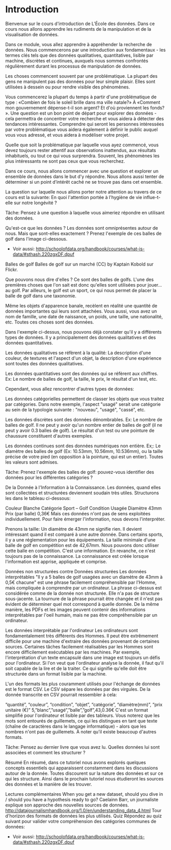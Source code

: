 Introduction
===========

Bienvenue sur le cours d'introduction de L'École des données. Dans ce cours nous allons apprendre les rudiments de la manipulation et de la visualisation de données.

Dans ce module, vous allez apprendre à appréhender la recherche de données. Nous commencerons par une introduction aux fondamentaux - les termes clés tels que des données qualitatives, quantitatives, lisible par machine, discrètes et continues, auxquels nous sommes confrontés régulièrement durant les processus de manipulation de données.

Les choses commencent souvent par une problématique.
La plupart des gens ne manipulent pas des données pour leur simple plaisir. Elles sont utilisées à dessein ou pour rendre visible des phénomènes.

Vous commencerez la plupart du temps à partir d'une problématique de type : «Combien de fois le soleil brille dans ma ville natale?» À «Comment mon gouvernement dépense-t-il son argent? Et d'où proviennent les fonds? ». Une question est un bon point de départ pour explorer des données - cela permettra de concentrer votre recherche et vous aidera à détecter des tendances intéressantes. Comprendre qui seront les personnes intéressées par votre problématique vous aidera également à définir le public auquel vous vous adressé, et vous aidera à modéliser votre projet.

Quelle que soit la problématique par laquelle vous ayez commencé, vous devez toujours rester attentif aux observations inattendus, aux  résultats inhabituels, ou tout ce qui vous surprendra. Souvent, les phénomènes les plus intéressants ne sont pas ceux que vous recherchez.

Dans ce cours, nous allons commencer avec une question et explorer un ensemble de données dans le but d'y répondre. Nous allons aussi tenter de déterminer si un point d’intérêt caché ne se trouve pas dans cet ensemble.

La question sur laquelle nous allons porter notre attention au travers de ce cours est la suivante: En quoi l'attention portée à l'hygiène de vie influe-t-elle sur notre longévité ?

Tâche: Pensez à une question à laquelle vous aimeriez répondre en utilisant des données.

Qu'est-ce que les données ? Les données sont omniprésentes autour de nous. Mais que sont-elles exactement ? Prenez l'exemple de ces balles de golf dans l'image ci-dessous.

- Voir aussi: http://schoolofdata.org/handbook/courses/what-is-data/#sthash.220zgxDF.dpuf

Balles de golf
Balles de golf sur un marché (CC) by Kaptain Kobold sur Flickr.

Que pouvons nous dire d'elles ? Ce sont des balles de golfs. L'une des premières choses que l'on sait est donc qu'elles sont utilisées pour jouer... au golf. Par ailleurs, le golf est un sport, ce qui nous permet de placer la balle de golf dans une taxonomie.

Même les objets d'apparence banale, recèlent en réalité une quantité de données importantes qui leurs sont attachées. Vous aussi, vous avez un nom de famille, une date de naissance, un poids, une taille, une nationalité, etc. Toutes ces choses sont des données.

Dans l'exemple ci-dessus, nous pouvons déjà constater qu'il y a différents types de données. Il y a principalement des données qualitatives et des données quantitatives.

Les données qualitatives se réfèrent à la qualité: La description d'une couleur, de textures et l'aspect d'un objet, la description d'une expérience sont toutes des données qualitatives.

Les données quantitatives sont des données qui se réfèrent aux chiffres. Ex: Le nombre de balles de golf, la taille, le prix, le résultat d'un test, etc.

Cependant, vous allez rencontrer d'autres types de données:

Les données catégorielles permettent de classer les objets que vous traitez par catégories. Dans notre exemple, l'aspect "usagé" serait une catégorie au sein de la typologie suivante : "nouveau", "usagé", "cassé", etc.

Les données discrètes sont des données dénombrables. Ex: Le nombre de balles de golf. Il ne peut y avoir qu'un nombre entier de balles de golf (il ne peut y avoir 0.3 balles de golf). Le résultat d'un test ou une pointure de chaussure constituent d'autres exemples.

Les données continues sont des données numériques non entière. Ex;: Le diamètre des balles de golf (Ex: 10.53mm, 10.56mm, 10.536mm), ou la taille précise de votre pied (en opposition à la pointure, qui est un entier). Toutes les valeurs sont admises. 

Tâche: Prenez l'exemple des balles de golf: pouvez-vous identifier des données pour les différentes catégories ?

De la Donnée à l'Information à la Connaissance.
Les données, quand elles sont collectées et structurées deviennent soudain très utiles. Structurons les dans le tableau ci-dessous:

Couleur           Blanche
Catégorie        Sport – Golf
Condition         Usagée
Diamètre          43mm
Prix (par balle)	0,36€
Mais ces données n'ont pas de sens exploitées individuellement. Pour faire émerger l'information, nous devons l'interpréter. 

Prenons la taille: Un diamètre de 43mm ne signifie rien. Il devient intéressant quand il est comparé à une autre donnée. Dans certains sports, il y a une réglementation pour les équipements. La taille minimale d'une balle de golf en compétition est de 42,67mm. Nous pouvons donc utiliser cette balle en compétition. C'est une information. En revanche, ce n'est toujours pas de la connaissance. La connaissance est créée lorsque l'information est apprise, appliquée et comprise.

Données non structurées contre Données structurées
Les données interprétables
"Il y a 5 balles de golf usagées avec un diamètre de 43mm à 0,5€ chacune" est une phrase facilement compréhensible par l'Homme, mais compliquée à comprendre par un ordinateur. La phrase ci-dessus est considérée comme de la donnée non structurée. Elle n'a pas de structure sous-jacente. La tournure de la phrase pourrait être changée et il n'est pas évident de déterminer quel mot correspond à quelle donnée. De la même manière, les PDFs et les images peuvent contenir des informations interprétables par l'oeil humain, mais ne pas être compréhensible par un ordinateur.

Les données interprétable par l'ordinateur
Les ordinateurs sont fondamentalement très différents des Hommes. Il peut être extrêmement difficile pour une machine d'extraire des données provenant de certaines sources. Certaines tâches facilement réalisables par les Hommes sont encore difficilement exécutables par les machines. Par exemple, l'interprétation d'un texte encapsulé dans une image est toujours un défis pour l'ordinateur. Si l'on veut que l'ordinateur analyse la donnée, il faut qu'il soit capable de la lire et de la traiter. Ce qui signifie qu'elle doit être structurée dans un format lisible par la machine.  

L'un des formats les plus couramment utilisés pour l'échange de données est le format CSV. Le CSV sépare les données par des virgules. De la donnée transcrite en CSV pourrait ressembler à cela:

“quantité”, “couleur”, “condition”, “objet”, “catégorie”, “diamètre(mm)”, “prix unitaire (€)”
5,”blanc”,”usagé”,”balle”,”golf”,43,0.36€
C'est un format simplifié pour l'ordinateur et lisible par des tableurs. Vous noterez que les mots sont entourés de guillemets, ce qui les distingues en tant que texte (chaîne de caractères dans le langage informatique) - alors que les nombres n'ont pas de guillemets. À noter qu'il existe beaucoup d'autres formats.

Tâche: Pensez au dernier livre que vous avez lu. Quelles données lui sont associées et comment les structurer ? 

Résumé
En résumé, dans ce tutoriel nous avons explorés quelques concepts essentiels qui apparaissent constamment dans les discussions autour de la donnée. Toutes discourent sur la nature des données et sur ce qui les structure. Ainsi dans le prochain tutoriel nous étudieront les sources des données et la manière de les trouver.

Lectures complémentaires
When you get a new dataset, should you dive in / should you have a hypothesis ready to go? Caelainn Barr, un journaliste explique son approche des nouvelles sources de données.
http://datajournalismhandbook.org/1.0/en/understanding_data_4.html
Tour d'horizon des formats de données les plus utilisés.
Quiz
Répondez au quiz suivant pour valider votre compréhension des catégories communes de données:

- Voir aussi: http://schoolofdata.org/handbook/courses/what-is-data/#sthash.220zgxDF.dpuf

